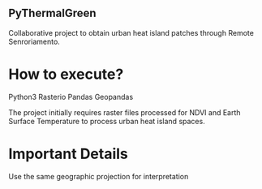 ## PyThermalGreen

Collaborative project to obtain urban heat island patches through Remote Senroriamento.

# How to execute?

Python3
Rasterio
Pandas
Geopandas

The project initially requires raster files processed for NDVI and Earth Surface Temperature to process urban heat island spaces.

# Important Details

Use the same geographic projection for interpretation
